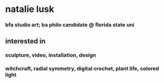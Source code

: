 # natalie lusk
### bfa studio art; ba philo candidate @ florida state uni

## interested in
### sculpture, video, installation, design
### witchcraft, radial symmetry, digital crochet, plant life, colored light

<!--
**nklusk/nklusk** is a ✨ _special_ ✨ repository because its `README.md` (this file) appears on your GitHub profile.

Here are some ideas to get you started:

- 🔭 I’m currently working on ...
- 🌱 I’m currently learning ...
- 👯 I’m looking to collaborate on ...
- 🤔 I’m looking for help with ...
- 💬 Ask me about ...
- 📫 How to reach me: ...
- 😄 Pronouns: ...
- ⚡ Fun fact: ...
-->


